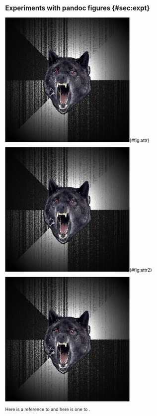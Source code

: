 ## Experiments with pandoc figures {#sec:expt}

![
This is a multi-line 
caption
](image.png){#fig:attr}


![one line caption](image.png){#fig:attr2}

![figure with no attr](image.png)

Here is a reference to [](#fig:attr) and here is one to
[](#fig:attr2).
